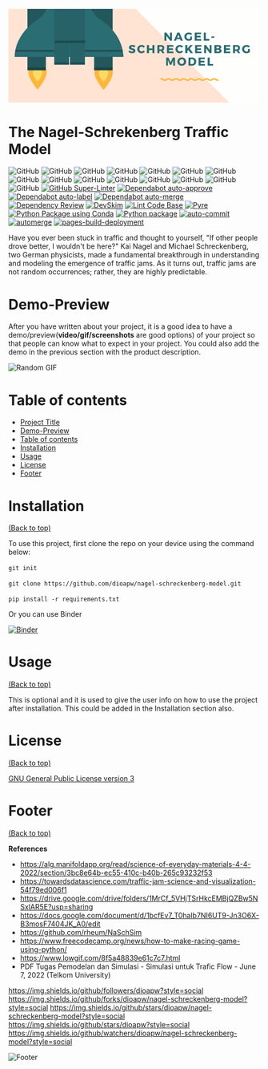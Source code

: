 <!-- Add banner here -->

![Banner](https://github.com/dioapw/nagel-schreckenberg-model/blob/main/header_git.png)

# The Nagel-Schrekenberg Traffic Model

<!-- Add buttons here -->

![GitHub](https://img.shields.io/github/last-commit/dioapw/nagel-schreckenberg-model)
![GitHub](https://img.shields.io/github/contributors/dioapw/nagel-schreckenberg-model)
![GitHub](https://img.shields.io/github/commit-activity/y/dioapw/nagel-schreckenberg-model)
![GitHub](https://img.shields.io/github/license/dioapw/nagel-schreckenberg-model)
![GitHub](https://img.shields.io/codefactor/grade/github/dioapw/nagel-schreckenberg-model/main)
![GitHub](https://img.shields.io/github/languages/top/dioapw/nagel-schreckenberg-model)
![GitHub](https://img.shields.io/github/languages/count/dioapw/nagel-schreckenberg-model)
![GitHub](https://img.shields.io/github/repo-size/dioapw/nagel-schreckenberg-model)
![GitHub](https://img.shields.io/github/languages/code-size/dioapw/nagel-schreckenberg-model)
![GitHub](https://img.shields.io/tokei/lines/github/dioapw/nagel-schreckenberg-model)
![GitHub](https://img.shields.io/github/directory-file-count/dioapw/nagel-schreckenberg-model)
![GitHub](https://img.shields.io/github/issues/dioapw/nagel-schreckenberg-model)
![GitHub](https://img.shields.io/github/issues-closed/dioapw/nagel-schreckenberg-model)
![GitHub](https://img.shields.io/github/issues-pr/dioapw/nagel-schreckenberg-model)
![GitHub](https://img.shields.io/github/issues-pr-closed/dioapw/nagel-schreckenberg-model)
[![GitHub Super-Linter](https://github.com/dioapw/nagel-schreckenberg-model/workflows/Lint%20Code%20Base/badge.svg)](https://github.com/marketplace/actions/super-linter)
[![Dependabot auto-approve](https://github.com/dioapw/nagel-schreckenberg-model/actions/workflows/dependabot-auto-approve.yml/badge.svg)](https://github.com/dioapw/nagel-schreckenberg-model/actions/workflows/dependabot-auto-approve.yml)
[![Dependabot auto-label](https://github.com/dioapw/nagel-schreckenberg-model/actions/workflows/dependabot-auto-label.yml/badge.svg)](https://github.com/dioapw/nagel-schreckenberg-model/actions/workflows/dependabot-auto-label.yml)
[![Dependabot auto-merge](https://github.com/dioapw/nagel-schreckenberg-model/actions/workflows/dependabot-auto-merge.yml/badge.svg)](https://github.com/dioapw/nagel-schreckenberg-model/actions/workflows/dependabot-auto-merge.yml)
[![Dependency Review](https://github.com/dioapw/nagel-schreckenberg-model/actions/workflows/dependency-review.yml/badge.svg)](https://github.com/dioapw/nagel-schreckenberg-model/actions/workflows/dependency-review.yml)
[![DevSkim](https://github.com/dioapw/nagel-schreckenberg-model/actions/workflows/devskim.yml/badge.svg)](https://github.com/dioapw/nagel-schreckenberg-model/actions/workflows/devskim.yml)
[![Lint Code Base](https://github.com/dioapw/nagel-schreckenberg-model/actions/workflows/super-linter.yml/badge.svg)](https://github.com/dioapw/nagel-schreckenberg-model/actions/workflows/super-linter.yml)
[![Pyre](https://github.com/dioapw/nagel-schreckenberg-model/actions/workflows/pyre.yml/badge.svg)](https://github.com/dioapw/nagel-schreckenberg-model/actions/workflows/pyre.yml)
[![Python Package using Conda](https://github.com/dioapw/nagel-schreckenberg-model/actions/workflows/python-package-conda.yml/badge.svg)](https://github.com/dioapw/nagel-schreckenberg-model/actions/workflows/python-package-conda.yml)
[![Python package](https://github.com/dioapw/nagel-schreckenberg-model/actions/workflows/python_env.yml/badge.svg)](https://github.com/dioapw/nagel-schreckenberg-model/actions/workflows/python_env.yml)
[![auto-commit](https://github.com/dioapw/nagel-schreckenberg-model/actions/workflows/auto_commit.yml/badge.svg)](https://github.com/dioapw/nagel-schreckenberg-model/actions/workflows/auto_commit.yml)
[![automerge](https://github.com/dioapw/nagel-schreckenberg-model/actions/workflows/automerge.yml/badge.svg)](https://github.com/dioapw/nagel-schreckenberg-model/actions/workflows/automerge.yml)
[![pages-build-deployment](https://github.com/dioapw/nagel-schreckenberg-model/actions/workflows/pages/pages-build-deployment/badge.svg)](https://github.com/dioapw/nagel-schreckenberg-model/actions/workflows/pages/pages-build-deployment)

<!-- Describe your project in brief -->

Have you ever been stuck in traffic and thought to yourself, "If other people drove better, I wouldn't be here?" Kai Nagel and Michael Schreckenberg, two German physicists, made a fundamental breakthrough in understanding and modeling the emergence of traffic jams. As it turns out, traffic jams are not random occurrences; rather, they are highly predictable.

# Demo-Preview
<!-- Add a demo for your project -->

After you have written about your project, it is a good idea to have a demo/preview(**video/gif/screenshots** are good options) of your project so that people can know what to expect in your project. You could also add the demo in the previous section with the product description.

![Random GIF](https://media.giphy.com/media/ZVik7pBtu9dNS/giphy.gif)

# Table of contents

- [Project Title](#project-title)
- [Demo-Preview](#demo-preview)
- [Table of contents](#table-of-contents)
- [Installation](#installation)
- [Usage](#usage)
- [License](#license)
- [Footer](#footer)

# Installation
[(Back to top)](#table-of-contents)

To use this project, first clone the repo on your device using the command below:

```git init```

```git clone https://github.com/dioapw/nagel-schreckenberg-model.git```

```pip install -r requirements.txt```

Or you can use Binder

[![Binder](https://mybinder.org/badge_logo.svg)](https://mybinder.org/v2/gh/dioapw/nagel-schreckenberg-model/HEAD)

# Usage
[(Back to top)](#table-of-contents)

This is optional and it is used to give the user info on how to use the project after installation. This could be added in the Installation section also.

# License
[(Back to top)](#table-of-contents)

[GNU General Public License version 3](https://opensource.org/licenses/GPL-3.0)

# Footer
[(Back to top)](#table-of-contents)

<!-- Add the footer here -->

**References**
- https://alg.manifoldapp.org/read/science-of-everyday-materials-4-4-2022/section/3bc8e64b-ec55-410c-b40b-265c93232f53
- https://towardsdatascience.com/traffic-jam-science-and-visualization-54f79ed006f1
- https://drive.google.com/drive/folders/1MrCf_5VHjTSrHkcEMBjQZBw5NSxlAR5E?usp=sharing
- https://docs.google.com/document/d/1bcfEv7_T0halb7NI6UT9-Jn3O6X-B3mosF7404JK_A0/edit
- https://github.com/rheum/NaSchSim
- https://www.freecodecamp.org/news/how-to-make-racing-game-using-python/
- https://www.lowgif.com/8f5a48839e61c7c7.html
- PDF Tugas Pemodelan dan Simulasi - Simulasi untuk Trafic Flow - June 7, 2022 (Telkom University)

https://img.shields.io/github/followers/dioapw?style=social
https://img.shields.io/github/forks/dioapw/nagel-schreckenberg-model?style=social
https://img.shields.io/github/stars/dioapw/nagel-schreckenberg-model?style=social
https://img.shields.io/github/stars/dioapw?style=social
https://img.shields.io/github/watchers/dioapw/nagel-schreckenberg-model?style=social

![Footer](https://github.com/dioapw/nagel-schreckenberg-model/blob/main/footer.png)
